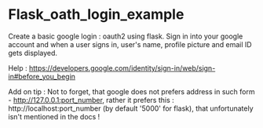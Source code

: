 # Flask_oath_login_example

Create a basic google login : oauth2 using flask.
Sign in into your google account and when a user signs in, user's name, profile picture and email ID gets displayed.

Help :
https://developers.google.com/identity/sign-in/web/sign-in#before_you_begin

Add on tip : Not to forget, that google does not prefers address in such form - http://127.0.0.1:port_number, rather it prefers this : 
http://localhost:port_number (by default '5000' for flask), that unfortunately isn't mentioned in the docs !
